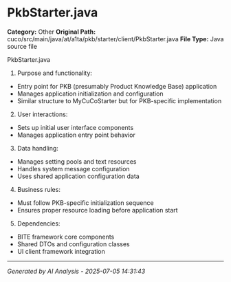 # PkbStarter.java

**Category:** Other
**Original Path:** cuco/src/main/java/at/a1ta/pkb/starter/client/PkbStarter.java
**File Type:** Java source file

PkbStarter.java
1. Purpose and functionality:
- Entry point for PKB (presumably Product Knowledge Base) application
- Manages application initialization and configuration
- Similar structure to MyCuCoStarter but for PKB-specific implementation

2. User interactions:
- Sets up initial user interface components
- Manages application entry point behavior

3. Data handling:
- Manages setting pools and text resources
- Handles system message configuration
- Uses shared application configuration data

4. Business rules:
- Must follow PKB-specific initialization sequence
- Ensures proper resource loading before application start

5. Dependencies:
- BITE framework core components
- Shared DTOs and configuration classes
- UI client framework integration

---
*Generated by AI Analysis - 2025-07-05 14:31:43*
